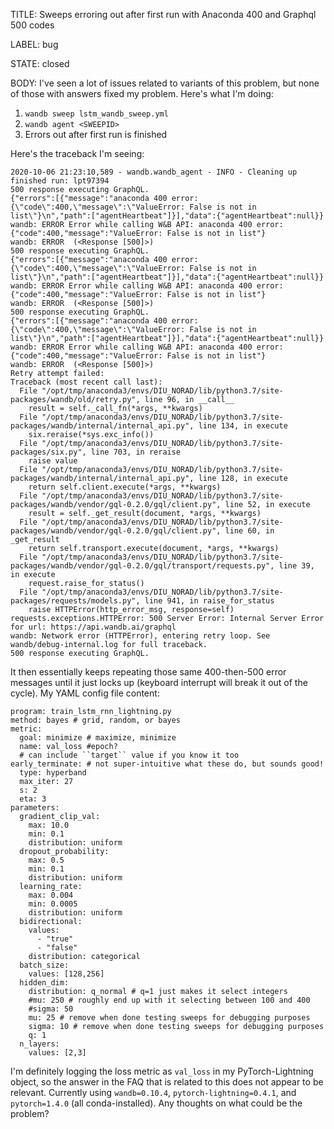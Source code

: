 TITLE:
Sweeps erroring out after first run with Anaconda 400 and Graphql 500 codes

LABEL:
bug

STATE:
closed

BODY:
I've seen a lot of issues related to variants of this problem, but none of those with answers fixed my problem. Here's what I'm doing:

1. `wandb sweep lstm_wandb_sweep.yml`
2. `wandb agent <SWEEPID>`
3. Errors out after first run is finished

Here's the traceback I'm seeing:

```
2020-10-06 21:23:10,589 - wandb.wandb_agent - INFO - Cleaning up finished run: lpt97394
500 response executing GraphQL.
{"errors":[{"message":"anaconda 400 error: {\"code\":400,\"message\":\"ValueError: False is not in list\"}\n","path":["agentHeartbeat"]}],"data":{"agentHeartbeat":null}}
wandb: ERROR Error while calling W&B API: anaconda 400 error: {"code":400,"message":"ValueError: False is not in list"}
wandb: ERROR  (<Response [500]>)
500 response executing GraphQL.
{"errors":[{"message":"anaconda 400 error: {\"code\":400,\"message\":\"ValueError: False is not in list\"}\n","path":["agentHeartbeat"]}],"data":{"agentHeartbeat":null}}
wandb: ERROR Error while calling W&B API: anaconda 400 error: {"code":400,"message":"ValueError: False is not in list"}
wandb: ERROR  (<Response [500]>)
500 response executing GraphQL.
{"errors":[{"message":"anaconda 400 error: {\"code\":400,\"message\":\"ValueError: False is not in list\"}\n","path":["agentHeartbeat"]}],"data":{"agentHeartbeat":null}}
wandb: ERROR Error while calling W&B API: anaconda 400 error: {"code":400,"message":"ValueError: False is not in list"}
wandb: ERROR  (<Response [500]>)
Retry attempt failed:
Traceback (most recent call last):
  File "/opt/tmp/anaconda3/envs/DIU_NORAD/lib/python3.7/site-packages/wandb/old/retry.py", line 96, in __call__
    result = self._call_fn(*args, **kwargs)
  File "/opt/tmp/anaconda3/envs/DIU_NORAD/lib/python3.7/site-packages/wandb/internal/internal_api.py", line 134, in execute
    six.reraise(*sys.exc_info())
  File "/opt/tmp/anaconda3/envs/DIU_NORAD/lib/python3.7/site-packages/six.py", line 703, in reraise
    raise value
  File "/opt/tmp/anaconda3/envs/DIU_NORAD/lib/python3.7/site-packages/wandb/internal/internal_api.py", line 128, in execute
    return self.client.execute(*args, **kwargs)
  File "/opt/tmp/anaconda3/envs/DIU_NORAD/lib/python3.7/site-packages/wandb/vendor/gql-0.2.0/gql/client.py", line 52, in execute
    result = self._get_result(document, *args, **kwargs)
  File "/opt/tmp/anaconda3/envs/DIU_NORAD/lib/python3.7/site-packages/wandb/vendor/gql-0.2.0/gql/client.py", line 60, in _get_result
    return self.transport.execute(document, *args, **kwargs)
  File "/opt/tmp/anaconda3/envs/DIU_NORAD/lib/python3.7/site-packages/wandb/vendor/gql-0.2.0/gql/transport/requests.py", line 39, in execute
    request.raise_for_status()
  File "/opt/tmp/anaconda3/envs/DIU_NORAD/lib/python3.7/site-packages/requests/models.py", line 941, in raise_for_status
    raise HTTPError(http_error_msg, response=self)
requests.exceptions.HTTPError: 500 Server Error: Internal Server Error for url: https://api.wandb.ai/graphql
wandb: Network error (HTTPError), entering retry loop. See wandb/debug-internal.log for full traceback.
500 response executing GraphQL.
```

It then essentially keeps repeating those same 400-then-500 error messages until it just locks up (keyboard interrupt will break it out of the cycle). My YAML config file content:

```
program: train_lstm_rnn_lightning.py
method: bayes # grid, random, or bayes
metric:
  goal: minimize # maximize, minimize
  name: val_loss #epoch?
  # can include ``target`` value if you know it too
early_terminate: # not super-intuitive what these do, but sounds good!
  type: hyperband
  max_iter: 27
  s: 2
  eta: 3
parameters:
  gradient_clip_val:
    max: 10.0
    min: 0.1
    distribution: uniform
  dropout_probability:
    max: 0.5
    min: 0.1
    distribution: uniform
  learning_rate:
    max: 0.004
    min: 0.0005
    distribution: uniform
  bidirectional:
    values:
      - "true"
      - "false"
    distribution: categorical
  batch_size:
    values: [128,256]
  hidden_dim:
    distribution: q_normal # q=1 just makes it select integers
    #mu: 250 # roughly end up with it selecting between 100 and 400
    #sigma: 50
    mu: 25 # remove when done testing sweeps for debugging purposes
    sigma: 10 # remove when done testing sweeps for debugging purposes
    q: 1
  n_layers:
    values: [2,3]
```

I'm definitely logging the loss metric as `val_loss` in my PyTorch-Lightning object, so the answer in the FAQ that is related to this does not appear to be relevant. Currently using `wandb=0.10.4`, `pytorch-lightning=0.4.1`, and `pytorch=1.4.0` (all conda-installed). Any thoughts on what could be the problem?

